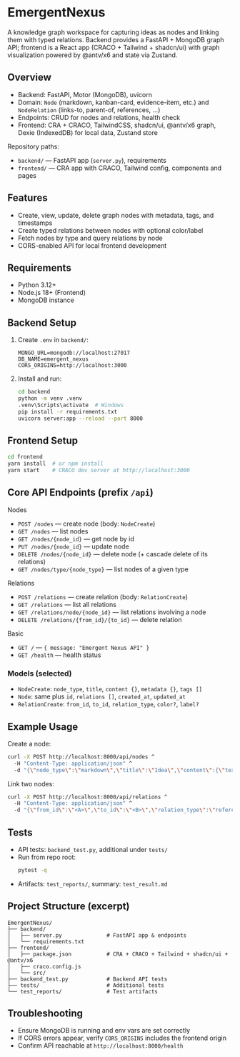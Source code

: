 # EmergentNexus

A knowledge graph workspace for capturing ideas as nodes and linking them with typed relations. Backend provides a FastAPI + MongoDB graph API; frontend is a React app (CRACO + Tailwind + shadcn/ui) with graph visualization powered by @antv/x6 and state via Zustand.

## Overview
- Backend: FastAPI, Motor (MongoDB), uvicorn
- Domain: `Node` (markdown, kanban-card, evidence-item, etc.) and `NodeRelation` (links-to, parent-of, references, ...)
- Endpoints: CRUD for nodes and relations, health check
- Frontend: CRA + CRACO, TailwindCSS, shadcn/ui, @antv/x6 graph, Dexie (IndexedDB) for local data, Zustand store

Repository paths:
- `backend/` — FastAPI app (`server.py`), requirements
- `frontend/` — CRA app with CRACO, Tailwind config, components and pages

## Features
- Create, view, update, delete graph nodes with metadata, tags, and timestamps
- Create typed relations between nodes with optional color/label
- Fetch nodes by type and query relations by node
- CORS-enabled API for local frontend development

## Requirements
- Python 3.12+
- Node.js 18+ (Frontend)
- MongoDB instance

## Backend Setup
1. Create `.env` in `backend/`:
   ```env
   MONGO_URL=mongodb://localhost:27017
   DB_NAME=emergent_nexus
   CORS_ORIGINS=http://localhost:3000
   ```
2. Install and run:
   ```bash
   cd backend
   python -m venv .venv
   .venv\Scripts\activate  # Windows
   pip install -r requirements.txt
   uvicorn server:app --reload --port 8000
   ```

## Frontend Setup
```bash
cd frontend
yarn install  # or npm install
yarn start    # CRACO dev server at http://localhost:3000
```

## Core API Endpoints (prefix `/api`)
Nodes
- `POST /nodes` — create node (body: `NodeCreate`)
- `GET /nodes` — list nodes
- `GET /nodes/{node_id}` — get node by id
- `PUT /nodes/{node_id}` — update node
- `DELETE /nodes/{node_id}` — delete node (+ cascade delete of its relations)
- `GET /nodes/type/{node_type}` — list nodes of a given type

Relations
- `POST /relations` — create relation (body: `RelationCreate`)
- `GET /relations` — list all relations
- `GET /relations/node/{node_id}` — list relations involving a node
- `DELETE /relations/{from_id}/{to_id}` — delete relation

Basic
- `GET /` — `{ message: "Emergent Nexus API" }`
- `GET /health` — health status

### Models (selected)
- `NodeCreate`: `node_type`, `title`, `content {}`, `metadata {}`, `tags []`
- `Node`: same plus `id`, `relations []`, `created_at`, `updated_at`
- `RelationCreate`: `from_id`, `to_id`, `relation_type`, `color?`, `label?`

## Example Usage
Create a node:
```bash
curl -X POST http://localhost:8000/api/nodes ^
  -H "Content-Type: application/json" ^
  -d "{\"node_type\":\"markdown\",\"title\":\"Idea\",\"content\":{\"text\":\"...\"}}"
```

Link two nodes:
```bash
curl -X POST http://localhost:8000/api/relations ^
  -H "Content-Type: application/json" ^
  -d "{\"from_id\":\"<A>\",\"to_id\":\"<B>\",\"relation_type\":\"references\"}"
```

## Tests
- API tests: `backend_test.py`, additional under `tests/`
- Run from repo root:
  ```bash
  pytest -q
  ```
- Artifacts: `test_reports/`, summary: `test_result.md`

## Project Structure (excerpt)
```
EmergentNexus/
├── backend/
│   ├── server.py              # FastAPI app & endpoints
│   └── requirements.txt
├── frontend/
│   ├── package.json           # CRA + CRACO + Tailwind + shadcn/ui + @antv/x6
│   ├── craco.config.js
│   └── src/
├── backend_test.py            # Backend API tests
├── tests/                     # Additional tests
└── test_reports/              # Test artifacts
```

## Troubleshooting
- Ensure MongoDB is running and env vars are set correctly
- If CORS errors appear, verify `CORS_ORIGINS` includes the frontend origin
- Confirm API reachable at `http://localhost:8000/health`

